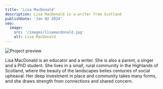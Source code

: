 ```yaml
---
title: 'Lisa MacDonald'
description: Lisa MacDonald is a writer from Scotland
publishDate: 'Jan 02 2024'
seo:
  image:
    src: '/images/lisamacdonald.jpg'
    alt: Lisa MacDonald
---
```


![Project preview](/images/lisamacdonald.jpg)

Lisa MacDonald is an educator and a writer. She is also a parent, a singer and a PhD student. She lives in a small, rural community in the Highlands of Scotland, where the beauty of the landscapes belies centuries of social upheaval. Her deep investment in place and community takes many forms, and she draws strength from connections and shared concern.
